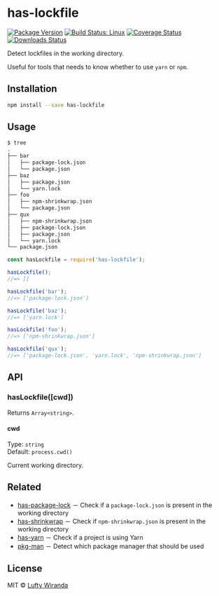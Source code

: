 # has-lockfile

[![Package Version](https://img.shields.io/npm/v/has-lockfile.svg)](https://www.npmjs.com/package/has-lockfile)
[![Build Status: Linux](https://img.shields.io/travis/luftywiranda13/has-lockfile/master.svg)](https://travis-ci.org/luftywiranda13/has-lockfile)
[![Coverage Status](https://img.shields.io/codecov/c/github/luftywiranda13/has-lockfile/master.svg)](https://codecov.io/gh/luftywiranda13/has-lockfile)
[![Downloads Status](https://img.shields.io/npm/dm/has-lockfile.svg)](https://npm-stat.com/charts.html?package=has-lockfile&from=2016-04-01)

Detect lockfiles in the working directory.

Useful for tools that needs to know whether to use `yarn` or `npm`.

## Installation

```sh
npm install --save has-lockfile
```

## Usage

```sh
$ tree
.
├── bar
│   ├── package-lock.json
│   └── package.json
├── baz
│   ├── package.json
│   └── yarn.lock
├── foo
│   ├── npm-shrinkwrap.json
│   └── package.json
├── qux
│   ├── npm-shrinkwrap.json
│   ├── package-lock.json
│   ├── package.json
│   └── yarn.lock
└── package.json
```

```js
const hasLockfile = require('has-lockfile');

hasLockfile();
//=> []

hasLockfile('bar');
//=> ['package-lock.json']

hasLockfile('baz');
//=> ['yarn.lock']

hasLockfile('foo');
//=> ['npm-shrinkwrap.json']

hasLockfile('qux');
//=> ['package-lock.json', 'yarn.lock', 'npm-shrinkwrap.json']
```

## API

### hasLockfile([cwd])

Returns `Array<string>`.

#### cwd

Type: `string`<br>
Default: `process.cwd()`

Current working directory.

## Related

* [has-package-lock](https://github.com/luftywiranda13/has-package-lock) － Check if a `package-lock.json` is present in the working directory
* [has-shrinkwrap](https://github.com/luftywiranda13/has-shrinkwrap) － Check if `npm-shrinkwrap.json` is present in the working directory
* [has-yarn](https://github.com/sindresorhus/has-yarn) － Check if a project is using Yarn
* [pkg-man](https://github.com/luftywiranda13/pkg-man) － Detect which package manager that should be used

## License

MIT &copy; [Lufty Wiranda](https://www.luftywiranda.com)
